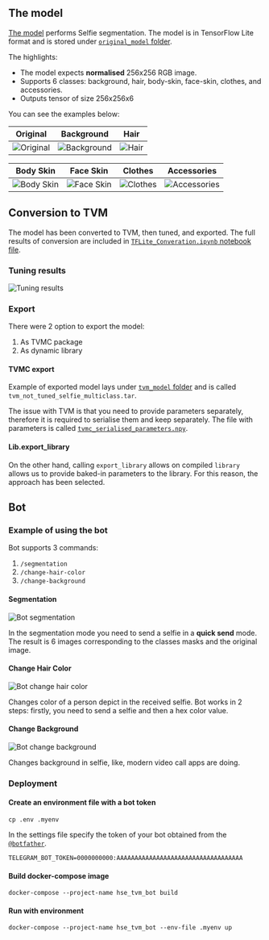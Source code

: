 ## The model

[The model](https://developers.google.com/mediapipe/solutions/vision/image_segmenter#selfie-model) performs Selfie
segmentation. The model is in TensorFlow Lite format and is stored under [`original_model` folder](./original_model).

The highlights:
- The model expects **normalised** 256x256 RGB image.
- Supports 6 classes: background, hair, body-skin, face-skin, clothes, and accessories.
- Outputs tensor of size 256x256x6

You can see the examples below:

| Original                                | Background                                  | Hair                            |
|-----------------------------------------|---------------------------------------------|---------------------------------|
| ![Original](./docs/model_original.jpeg) | ![Background](./docs/model_background.jpeg) | ![Hair](./docs/model_hair.jpeg) |

| Body Skin                                 | Face Skin                                 | Clothes                               | Accessories                                   |
|-------------------------------------------|-------------------------------------------|---------------------------------------|-----------------------------------------------|
| ![Body Skin](./docs/model_body_skin.jpeg) | ![Face Skin](./docs/model_face_skin.jpeg) | ![Clothes](./docs/model_clothes.jpeg) | ![Accessories](./docs/model_accessories.jpeg) |

## Conversion to TVM

The model has been converted to TVM, then tuned, and exported.
The full results of conversion are included in [`TFLite_Converation.ipynb` notebook file](./utils/TFLite_Convertation.ipynb). 

### Tuning results

![Tuning results](./docs/tuning_results.png)

### Export

There were 2 option to export the model: 
1. As TVMC package
2. As dynamic library

#### TVMC export

Example of exported model lays under [`tvm_model` folder](./tvm_model) and is called `tvm_not_tuned_selfie_multiclass.tar`.

The issue with TVM is that you need to provide parameters separately, therefore it is required to serialise them and keep
separately. The file with parameters is called [`tvmc_serialised_parameters.npy`](./tvm_model/tvmc_serialised_parameters.npy).

#### Lib.export_library

On the other hand, calling `export_library` allows on compiled `library` allows us to provide baked-in parameters to the library.
For this reason, the approach has been selected.

## Bot

### Example of using the bot 

Bot supports 3 commands:
1. `/segmentation`
2. `/change-hair-color`
3. `/change-background`

#### Segmentation

![Bot segmentation](docs/bot_segmentation.png)

In the segmentation mode you need to send a selfie in a **quick send** mode.
The result is 6 images corresponding to the classes masks and the original image.

#### Change Hair Color

![Bot change hair color](docs/bot_change_color_hair.png)

Changes color of a person depict in the received selfie.
Bot works in 2 steps: firstly, you need to send a selfie and then a hex color value.

#### Change Background

![Bot change background](docs/bot_change_background.png)

Changes background in selfie, like, modern video call apps are doing.

### Deployment

#### Create an environment file with a bot token

```
cp .env .myenv
```

In the settings file specify the token of your bot obtained from the [`@botfather`](https://t.me/botfather). 

```
TELEGRAM_BOT_TOKEN=0000000000:AAAAAAAAAAAAAAAAAAAAAAAAAAAAAAAAAAA
```

#### Build docker-compose image

`docker-compose --project-name hse_tvm_bot build`

#### Run with environment

`docker-compose --project-name hse_tvm_bot --env-file .myenv up`
